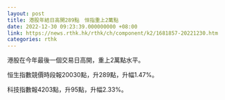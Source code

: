 ```yaml
---
layout: post
title: 港股年結日高開289點　恒指重上2萬點
date: 2022-12-30 09:23:39.000000000 +08:00
link: https://news.rthk.hk/rthk/ch/component/k2/1681857-20221230.htm
categories: rthk
---
```


港股在今年最後一個交易日高開，重上2萬點水平。

恒生指數競價時段報20030點，升289點，升幅1.47%。

科技指數報4203點，升95點，升幅2.33%。
